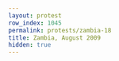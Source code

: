 ```yaml
---
layout: protest
row_index: 1045
permalink: protests/zambia-18
title: Zambia, August 2009
hidden: true
---
```

